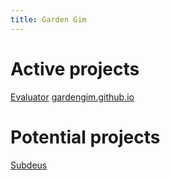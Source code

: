 ```yaml
---
title: Garden Gim
---
```


# Active projects
[Evaluator](./Evaluator)
[gardengim.github.io](./gardengim.github.io)


# Potential projects
[Subdeus](./Subdeus)